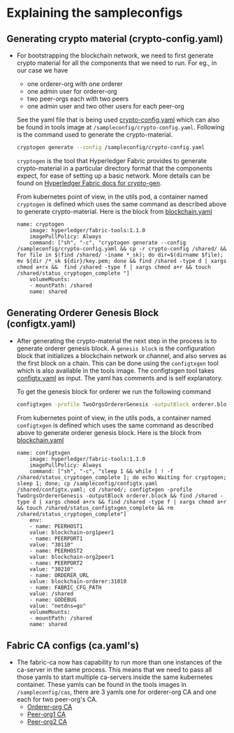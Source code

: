 # Explaining the sampleconfigs

## Generating crypto material (crypto-config.yaml)

- For bootstrapping the blockchain network, we need to first generate crypto material for all the components that we need to run. For eg., in our case we have

	* one orderer-org with one orderer
	* one admin user for orderer-org
	* two peer-orgs each with two peers
	* one admin user and two other users for each peer-org

	See the yaml file that is being used [crypto-config.yaml](./crypto-config.yaml) which can also be found in tools image at `/sampleconfig/crypto-config.yaml`. Following is the command used to generate the crypto-material.

	```bash
	cryptogen generate --config /sampleconfig/crypto-config.yaml
	```
	
	`cryptogen` is the tool that Hyperledger Fabric provides to generate crypto-material in a particular directory format that the components expect, for ease of setting up a basic network. More details can be found on [Hyperledger Fabric docs for crypto-gen](http://hyperledger-fabric.readthedocs.io/en/latest/build_network.html?highlight=cryptogen#crypto-generator).


	From kubernetes point of view, in the utils pod, a container named `cryptogen` is defined which uses the same command as described above to generate crypto-material. Here is the block from [blockchain.yaml](../../kube-configs/blockchain.yaml)

	```
	name: cryptogen
		image: hyperledger/fabric-tools:1.1.0
		imagePullPolicy: Always
		command: ["sh", "-c", "cryptogen generate --config /sampleconfig/crypto-config.yaml && cp -r crypto-config /shared/ && for file in $(find /shared/ -iname *_sk); do dir=$(dirname $file); mv ${dir /*_sk ${dir}/key.pem; done && find /shared -type d | xargs chmod a+rx &&  find /shared -type f | xargs chmod a+r && touch /shared/status_cryptogen_complete "]
		volumeMounts:
		- mountPath: /shared
		name: shared
	```

## Generating Orderer Genesis Block (configtx.yaml)

- After generating the crypto-material the next step in the process is to generate orderer genesis block. A `genesis block` is the configuration block that initializes a blockchain network or channel, and also serves as the first block on a chain. This can be done using the `configtxgen` tool which is also available in the tools image. The configtxgen tool takes [configtx.yaml](./configtx.yaml) as input. The yaml has comments and is self explanatory.

	To get the genesis block for orderer we run the following command
	```bash
	configtxgen -profile TwoOrgsOrdererGenesis -outputBlock orderer.block
	```

	From kubernetes point of view, in the utils pods, a container named `configtxgen` is defined which uses the same command as described above to generate orderer genesis block. Here is the block from [blockchain.yaml](../../kube-configs/blockchain.yaml)
	```
	name: configtxgen
		image: hyperledger/fabric-tools:1.1.0
		imagePullPolicy: Always
		command: ["sh", "-c", "sleep 1 && while [ ! -f /shared/status_cryptogen_complete ]; do echo Waiting for cryptogen; sleep 1; done; cp /sampleconfig/configtx.yaml 	/shared/configtx.yaml; cd /shared/; configtxgen -profile TwoOrgsOrdererGenesis -outputBlock orderer.block && find /shared -type d | xargs chmod a+rx && find /shared -type f | xargs chmod a+r && touch /shared/status_configtxgen_complete && rm /shared/status_cryptogen_complete"]
		env:
		- name: PEERHOST1
		value: blockchain-org1peer1
		- name: PEERPORT1
		value: "30110"
		- name: PEERHOST2
		value: blockchain-org2peer1
		- name: PEERPORT2
		value: "30210"
		- name: ORDERER_URL
		value: blockchain-orderer:31010
		- name: FABRIC_CFG_PATH
		value: /shared
		- name: GODEBUG
		value: "netdns=go"
		volumeMounts:
		- mountPath: /shared
		name: shared
	```

## Fabric CA configs (ca.yaml's)

- The fabric-ca now has capability to run more than one instances of the ca-server in the same process. This means that we need to pass all those yamls to start multiple ca-servers inside the same kubernetes container. These yamls can be found in the tools images in `/sampleconfig/cas`, there are 3 yamls one for orderer-org CA and one each for two peer-org's CA. 
	* [Orderer-org CA](./cas/ca.yaml)
	* [Peer-org1 CA](./cas/org1/ca.yaml)
	* [Peer-org2 CA](./cas/org2/ca.yaml)


	